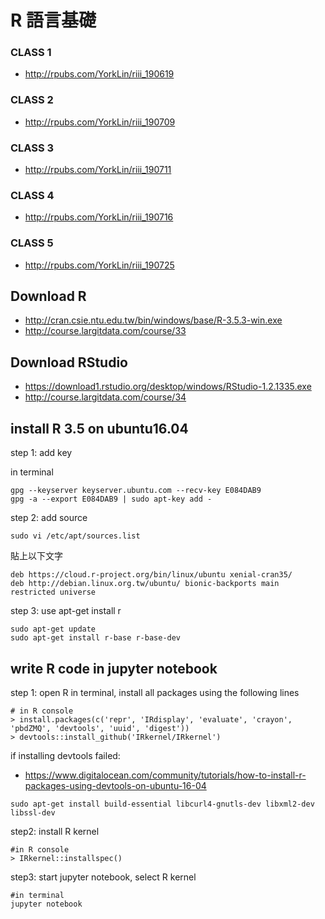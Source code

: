 ﻿# R 語言基礎

### CLASS 1
- http://rpubs.com/YorkLin/riii_190619

### CLASS 2 
- http://rpubs.com/YorkLin/riii_190709 

### CLASS 3
- http://rpubs.com/YorkLin/riii_190711

### CLASS 4
- http://rpubs.com/YorkLin/riii_190716

### CLASS 5
- http://rpubs.com/YorkLin/riii_190725

## Download R
- http://cran.csie.ntu.edu.tw/bin/windows/base/R-3.5.3-win.exe 
- http://course.largitdata.com/course/33

## Download RStudio
- https://download1.rstudio.org/desktop/windows/RStudio-1.2.1335.exe 
- http://course.largitdata.com/course/34

## install R 3.5 on ubuntu16.04
step 1: add key

in terminal
```
gpg --keyserver keyserver.ubuntu.com --recv-key E084DAB9
gpg -a --export E084DAB9 | sudo apt-key add -
```

step 2: add source
```
sudo vi /etc/apt/sources.list
```

貼上以下文字
```
deb https://cloud.r-project.org/bin/linux/ubuntu xenial-cran35/
deb http://debian.linux.org.tw/ubuntu/ bionic-backports main restricted universe
```
step 3: use apt-get install r
```
sudo apt-get update
sudo apt-get install r-base r-base-dev
```

## write R code in jupyter notebook
step 1: open R in terminal, install all packages using the following lines
```
# in R console
> install.packages(c('repr', 'IRdisplay', 'evaluate', 'crayon', 'pbdZMQ', 'devtools', 'uuid', 'digest'))
> devtools::install_github('IRkernel/IRkernel')
```
if installing devtools failed:
- https://www.digitalocean.com/community/tutorials/how-to-install-r-packages-using-devtools-on-ubuntu-16-04
```
sudo apt-get install build-essential libcurl4-gnutls-dev libxml2-dev libssl-dev
```

step2: install R kernel
```
#in R console
> IRkernel::installspec()
```

step3: start jupyter notebook, select R kernel
```
#in terminal
jupyter notebook
```



